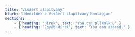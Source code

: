 ```yaml
---
title: "Visáért alapítvány"
blurb: "Üdvözlünk a Visáért alapítvány honlapján"
sections:
    - { heading: "Hírek", text: "You can pllknlkn." }
    - { heading: "Egyéb Hírek", text: "You can asdasd." }
---
```

